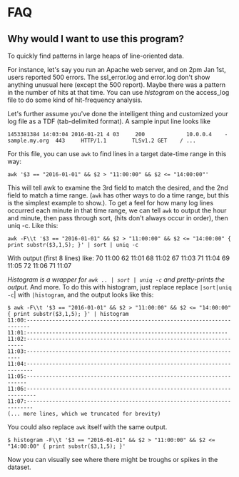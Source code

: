 # FAQ

## Why would I want to use this program?

To quickly find patterns in large heaps of line-oriented data. 

For instance, let's say you run an Apache web server, and on 2pm Jan 1st, users reported 500 errors.
The ssl_error.log and error.log don't show anything unusual here (except the 500 report). Maybe
there was a pattern in the number of hits at that time. You can use *histogram* on the access_log file
to do some kind of hit-frequency analysis. 

Let's further assume you've done the intelligent thing and customized your log file as a TDF 
(tab-delimited format). A sample input line looks like

    1453381384 14:03:04 2016-01-21 4 03     200             10.0.0.4    -       sample.my.org  443     HTTP/1.1        TLSv1.2 GET    / ...

For this file, you can use `awk` to find lines in a target date-time range in this way:

    awk '$3 == "2016-01-01" && $2 > "11:00:00" && $2 <= "14:00:00"'

This will tell awk to examine the 3rd field to match the desired, and the 2nd field to match a time range. 
(`awk` has other ways to do a time range, but this is the simplest example to show.). To get a feel for how many log lines
occurred each minute in that time range, we can tell `awk` to output the hour and minute, then pass through sort,
(hits don't always occur in order), then uniq -c. Like this:

    awk -F\\t '$3 == "2016-01-01" && $2 > "11:00:00" && $2 <= "14:00:00" { print substr($3,1,5); }' | sort | uniq -c

With output (first 8 lines) like:
     70 11:00
     62 11:01
     68 11:02
     67 11:03
     71 11:04
     69 11:05
     72 11:06
     71 11:07

*Histogram is a wrapper for `awk .. | sort | uniq -c` and pretty-prints the output.* And more. To do this with histogram, just replace
replace `|sort|uniq -c`| with `|histogram`, and the output looks like this:

    $ awk -F\\t '$3 == "2016-01-01" && $2 > "11:00:00" && $2 <= "14:00:00" { print substr($3,1,5); }' | histogram
    11:00:-----------------------------------------------------------------------
    11:01:---------------------------------------------------------------
    11:02:---------------------------------------------------------------------
    11:03:--------------------------------------------------------------------
    11:04:------------------------------------------------------------------------
    11:05:----------------------------------------------------------------------
    11:06:-------------------------------------------------------------------------
    11:07:------------------------------------------------------------------------
    (... more lines, which we truncated for brevity)

You could also replace `awk` itself with the same output.

    $ histogram -F\\t '$3 == "2016-01-01" && $2 > "11:00:00" && $2 <= "14:00:00" { print substr($3,1,5); }'
    
Now you can visually see where there might be troughs or spikes in the dataset.
